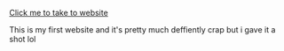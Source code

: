 [Click me to take to website](https://jbziscool.github.io)

This is my first website and it's pretty much deffiently crap but i gave it a shot lol

